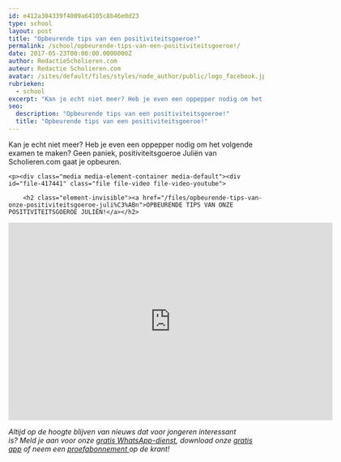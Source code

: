 ```yaml
---
id: e412a304339f4009a64105c8b46e0d23
type: school
layout: post
title: "Opbeurende tips van een positiviteitsgoeroe!"
permalink: /school/opbeurende-tips-van-een-positiviteitsgoeroe!/
date: 2017-05-23T00:00:00.0000000Z
author: RedactieScholieren.com
auteur: Redactie Scholieren.com
avatar: /sites/default/files/styles/node_author/public/logo_facebook.jpg?itok=tOfvNps8
rubrieken:
  - school
excerpt: "Kan je echt niet meer? Heb je even een oppepper nodig om het volgende examen te maken? Geen paniek, positiviteitsgoeroe Juliën van Scholieren.com gaat je opbeuren.  "
seo:
  description: "Opbeurende tips van een positiviteitsgoeroe!"
  title: "Opbeurende tips van een positiviteitsgoeroe!"
---
```

Kan je echt niet meer? Heb je even een oppepper nodig om het volgende examen te maken? Geen paniek, positiviteitsgoeroe Juliën van Scholieren.com gaat je opbeuren.  

    <p><div class="media media-element-container media-default"><div id="file-417441" class="file file-video file-video-youtube">

        <h2 class="element-invisible"><a href="/files/opbeurende-tips-van-onze-positiviteitsgoeroe-juli%C3%ABn">OPBEURENDE TIPS VAN ONZE POSITIVITEITSGOEROE JULIËN!</a></h2>
    
  
  <div class="content">
    <div class="media-youtube-video file media-element file-default media-youtube-1">
  <iframe class="media-youtube-player" width="640" height="390" title="OPBEURENDE TIPS VAN ONZE POSITIVITEITSGOEROE JULIËN!" src="https://www.youtube.com/embed/qD-b00mqGH4?wmode=opaque&controls=" name="OPBEURENDE TIPS VAN ONZE POSITIVITEITSGOEROE JULIËN!" frameborder="0" allowfullscreen="">Video van OPBEURENDE TIPS VAN ONZE POSITIVITEITSGOEROE JULIËN!</iframe>
</div>
  </div>

  
</div>
</div>
<p><em>Altijd op de hoogte blijven van nieuws dat voor jongeren interessant is? Meld je aan voor onze <a href="/whatsapp">gratis WhatsApp-dienst</a>, download onze <a href="/app">gratis app</a> of neem een <a href="https://abonneren.sevendays.nl/abonneren/abonnementen/ae/artikel">proefabonnement </a>op de krant!</em></p>  
